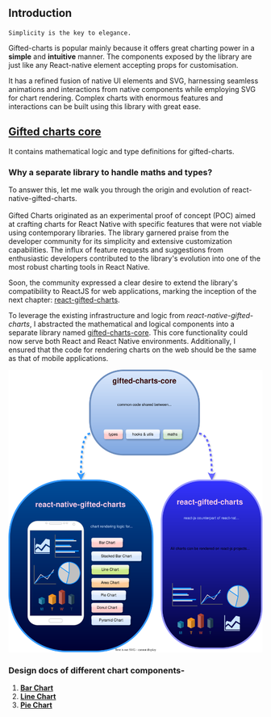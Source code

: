 ## Introduction

```
Simplicity is the key to elegance.
```

Gifted-charts is popular mainly because it offers great charting power in a **simple** and **intuitive** manner. The components exposed by the library are just like any React-native element accepting props for customisation.<br />

It has a refined fusion of native UI elements and SVG, harnessing seamless animations and interactions from native components while employing SVG for chart rendering.
Complex charts with enormous features and interactions can be built using this library with great ease.

## [Gifted charts core](https://github.com/Abhinandan-Kushwaha/gifted-charts-core)

It contains mathematical logic and type definitions for gifted-charts.

### Why a separate library to handle maths and types?

To answer this, let me walk you through the origin and evolution of react-native-gifted-charts. <br /> <br />
Gifted Charts originated as an experimental proof of concept (POC) aimed at crafting charts for React Native with specific features that were not viable using contemporary libraries. The library garnered praise from the developer community for its simplicity and extensive customization capabilities. The influx of feature requests and suggestions from enthusiastic developers contributed to the library's evolution into one of the most robust charting tools in React Native. <br />

Soon, the community expressed a clear desire to extend the library's compatibility to ReactJS for web applications, marking the inception of the next chapter: [react-gifted-charts](https://github.com/Abhinandan-Kushwaha/react-gifted-charts).

To leverage the existing infrastructure and logic from _react-native-gifted-charts_, I abstracted the mathematical and logical components into a separate library named [gifted-charts-core](https://www.npmjs.com/package/gifted-charts-core). This core functionality could now serve both React and React Native environments. Additionally, I ensured that the code for rendering charts on the web should be the same as that of mobile applications.

!['Gifted-charts architecture'](gifted-charts-architecture.drawio.svg)

### Design docs of different chart components- 

1. **[Bar Chart](BarChart/index.md)**
2. **[Line Chart](LineChart/index.md)**
2. **[Pie Chart](PieChart/index.md)**
